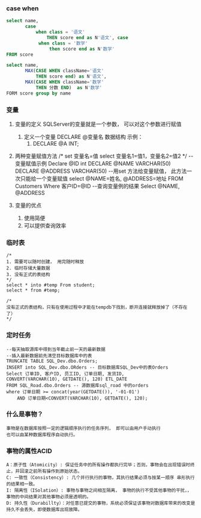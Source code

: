 ### case when
```sql
select name,
       case
           when class = '语文'
               THEN score end as N'语文', case
            when class = '数学'
                then score end as N'数学'
FROM score
```

```sql
select name,
       MAX(CASE WHEN className='语文'
           THEN score end) as N'语文',
       MAX(CASE WHEN className='数学'
           THEN 分数 END)  as N'数学'
FORM score group by name
```
    
### 变量
1. 变量的定义
    SQLServer的变量就是一个参数， 可以对这个参数进行赋值
   1. 定义一个变量
    DECLARE @变量名 数据结构
   示例： 
      1. DECLARE @A INT;
2. 两种变量赋值方法
   /*
    set 变量名=值
    select 变量名1=值1，变量名2=值2
   */
   --变量赋值示例
   Declare @ID int
   DECLARE @NAME VARCHAR(50)
   DECLARE @ADDRESS VARCHAR(50)
   --用set 方法给变量赋值， 此方法一次只能给一个变量赋值
   select @NAME=姓名, @ADDRESS=地址 FROM Customers Where 客户ID=@ID
   --查询变量例的结果
   Select @NAME, @ADDRESS

3. 变量的优点
   1. 使用简便
   2. 可以提供查询效率

### 临时表
    /*
    1. 需要可以随时创建， 用完随时释放
    2. 临时存储大量数据
    3. 没有正式的表结构
    */
    select * into #temp From student;
    select * from #temp;

    /*
    没有正式的表结构，只有在使用过程中才能在tempdb下找到，断开连接就释放掉了（不存在了）
    */

### 定时任务
    --每天抽取源库中得到当年截止前一天的最新数据
    --插入最新数据前先清空目标数据库中的表
    TRUNCATE TABLE SQL_Dev.dbo.Orders;
    INSERT into SQL_Dev.dbo.ORders -- 目标数据库SQL_Dev中的表Orders
    Select 订单ID, 客户ID, 员工ID, 订单日期, 发货ID,
    CONVERT(VARCHAR(10), GETDATE(), 120) ETL_DATE
    FROM SQL_Road.dbo.Orders -- 源数据库sql_road 中的orders
    where 订单日期 >= concat(year(GETDATE()), '-01-01')
        AND 订单日期<CONVERT(VARCHAR(10), GETDATE(), 120);

### 什么是事物？
    事物是在数据库按照一定的逻辑顺序执行的任务序列， 即可以由用户手动执行
    也可以由某种数据库程序自动执行。

### 事物的属性ACID   
    A：原子性（Atomicity）: 保证任务中的所有操作都执行完毕；否则，事物会在出现错误时终止，并回滚之前所有操作到原始状态。
    C: 一致性（Consistency）: 几个并行执行的事物，其执行结果必须与按某一顺序 串形执行的结果相一致。
    I: 隔离性（ISolation）: 事物与事物之间相互隔离， 事物的执行不受其他事物的干扰，，事物的中间结果对其他事物必须是透明的。
    D: 持久性（Durabillty）：对任意已提交的事物，系统必须保证该事物对数据库带来的改变是持久不会丢失，即使数据库出现故障。